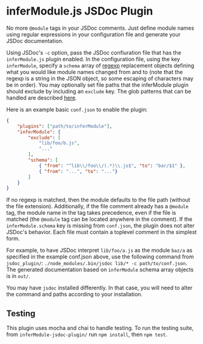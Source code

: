 # inferModule.js JSDoc Plugin

No more `@module` tags in your JSDoc comments. Just define module names using
regular expressions in your configuration file and generate your JSDoc
documentation.

Using JSDoc's `-c` option, pass the JSDoc confiuration file that has the
`inferModule.js` plugin enabled. In the configuration file, using the key
`inferModule`, specify a `schema` array of
[regexp](https://developer.mozilla.org/en-US/docs/Web/JavaScript/Guide/Regular_Expressions#Using_special_characters)
replacement objects defining what you would like module names changed from and
to (note that the regexp is a string in the JSON object, so some escaping of
characters may be in order). You may optionally set file paths that the
inferModule plugin should exclude by including an `exclude` key. The glob
patterns that can be handled are described
[here](https://github.com/isaacs/node-glob#glob-primer).

Here is an example basic `conf.json` to enable the plugin:
```json
{
    "plugins": ["path/to/inferModule"],
    "inferModule": {
        "exclude": [
            "lib/foo/b.js",
            "..."
        ],
        "schema": [
            { "from": "^lib\\/foo\\/(.*)\\.js$", "to": "bar/$1" },
            { "from": "...", "to": "..."}
        ]
    }
}
```
If no regexp is matched, then the module defaults to the file path (without the
file extension). Additionally, if the file comment already has a `@module` tag,
the module name in the tag takes precedence, even if the file is matched (the
`@module` tag can be located anywhere in the comment). If the
`inferModule.schema` key is missing from `conf.json`, the plugin does not alter
JSDoc's behavior. Each file must contain a toplevel comment in the simplest
form.

For example, to have JSDoc interpret `lib/foo/a.js` as the module `baz/a` as
specified in the example conf.json above, use the following command from
`jsdoc_plugin/`: `./node_modules/.bin/jsdoc lib/* -c path/to/conf.json`. The
generated documentation based on `inferModule` schema array objects is in
`out/`.

You may have `jsdoc` installed differently. In that case, you will need to alter
the command and paths according to your installation.

## Testing

This plugin uses mocha and chai to handle testing. To run the testing suite,
from `inferModule-jsdoc-plugin/` run `npm install`, then `npm test`.
